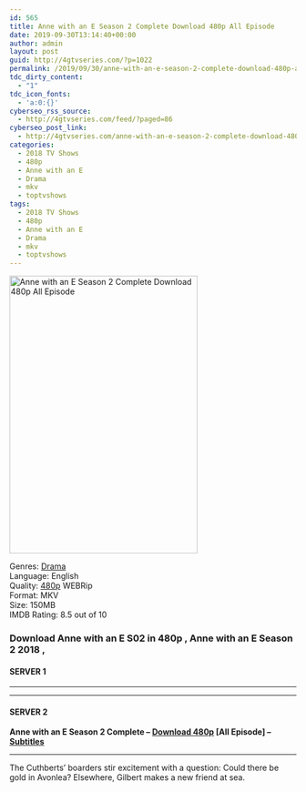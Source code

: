```yaml
---
id: 565
title: Anne with an E Season 2 Complete Download 480p All Episode
date: 2019-09-30T13:14:40+00:00
author: admin
layout: post
guid: http://4gtvseries.com/?p=1022
permalink: /2019/09/30/anne-with-an-e-season-2-complete-download-480p-all-episode-2/
tdc_dirty_content:
  - "1"
tdc_icon_fonts:
  - 'a:0:{}'
cyberseo_rss_source:
  - http://4gtvseries.com/feed/?paged=86
cyberseo_post_link:
  - http://4gtvseries.com/anne-with-an-e-season-2-complete-download-480p-all-episode/
categories:
  - 2018 TV Shows
  - 480p
  - Anne with an E
  - Drama
  - mkv
  - toptvshows
tags:
  - 2018 TV Shows
  - 480p
  - Anne with an E
  - Drama
  - mkv
  - toptvshows
---
```

<img loading="lazy" class="aligncenter" src="https://4.bp.blogspot.com/-sHIfHizc1-A/XZH6vXXjiNI/AAAAAAAAATE/Aikt18LCkDIAWZZZMS996RCpAc30kQxGgCK4BGAYYCw/s1600/Anne%2Bwith%2Ban%2BE%2BSeason%2B2.jpg" alt="Anne with an E Season 2 Complete Download 480p All Episode" width="330" height="488" />

Genres:&nbsp;<a href="http://4gtvseries.com/tag/drama/" data-wpel-link="internal">Drama</a>  
Language: English  
Quality:&nbsp;<a href="http://4gtvseries.com/tag/480p/" data-wpel-link="internal">480p</a> WEBRip  
Format: MKV  
Size: 150MB  
IMDB Rating: 8.5 out of 10

### **Download Anne with an E S02 in 480p , Anne with an E Season 2 2018 ,&nbsp;**

#### <span><strong>SERVER 1</strong></span>

* * *

* * *

#### <span><strong>SERVER 2</strong></span>

**Anne with an E Season 2 Complete – <a href="http://dl480p.xyz/810/" data-wpel-link="external" target="_blank" rel="nofollow external noopener noreferrer" class="wpel-icon-left"><i class="wpel-icon fa fa-download" aria-hidden="true"></i>Download 480p</a> [All Episode] – <a href="https://subscene.com/subtitles/anne-second-season" data-wpel-link="external" target="_blank" rel="nofollow external noopener noreferrer" class="wpel-icon-left"><i class="wpel-icon fa fa-download" aria-hidden="true"></i>Subtitles</a>**

* * *

The Cuthberts’ boarders stir excitement with a question: Could there be gold in Avonlea? Elsewhere, Gilbert makes a new friend at sea.

<div align="center">
</div>